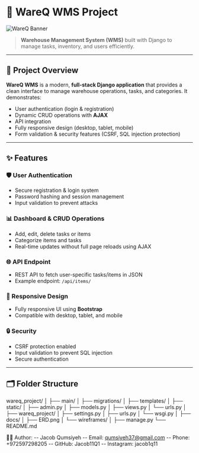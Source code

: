 # 🚀 WareQ WMS Project

![WareQ Banner](https://github.com/Jacob11Q1/WareQ-WMS-Project/blob/main/assets/banner.gif)

> **Warehouse Management System (WMS)** built with Django to manage tasks, inventory, and users efficiently.

---

## 🎯 Project Overview

**WareQ WMS** is a modern, **full-stack Django application** that provides a clean interface to manage warehouse operations, tasks, and categories. It demonstrates:

- User authentication (login & registration)
- Dynamic CRUD operations with **AJAX**
- API integration
- Fully responsive design (desktop, tablet, mobile)
- Form validation & security features (CSRF, SQL injection protection)

---

## ✨ Features

### 🛡 User Authentication
- Secure registration & login system
- Password hashing and session management
- Input validation to prevent attacks

### 📊 Dashboard & CRUD Operations
- Add, edit, delete tasks or items
- Categorize items and tasks
- Real-time updates without full page reloads using AJAX

### 🌐 API Endpoint
- REST API to fetch user-specific tasks/items in JSON
- Example endpoint: `/api/items/`

### 📱 Responsive Design
- Fully responsive UI using **Bootstrap**
- Compatible with desktop, tablet, and mobile

### 🔒 Security
- CSRF protection enabled
- Input validation to prevent SQL injection
- Secure authentication

---

## 🗂 Folder Structure

wareq_project/
│
├── main/
│ ├── migrations/
│ ├── templates/
│ ├── static/
│ ├── admin.py
│ ├── models.py
│ ├── views.py
│ └── urls.py
│
├── wareq_project/
│ ├── settings.py
│ ├── urls.py
│ └── wsgi.py
│
├── docs/
│ ├── ERD.png
│ └── wireframes/
│
├── manage.py
└── README.md


👨‍💻 Author:
      -- Jacob Qumsiyeh
      -- Email: qumsiyeh37@gmail.com
      -- Phone: +972597298205
      -- GitHub: Jacob11Q1
      -- Instagram: jacob1q11
